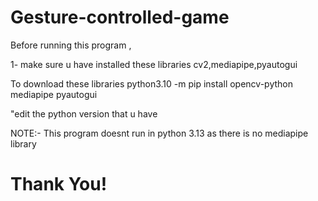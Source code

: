 # Gesture-controlled-game
Before running this program ,

1- make sure u have installed these libraries
cv2,mediapipe,pyautogui

To download these libraries 
python3.10 -m pip install opencv-python mediapipe pyautogui

"edit the python version that u have 

NOTE:- This program doesnt run in python 3.13  as there is no mediapipe library

# Thank You!

